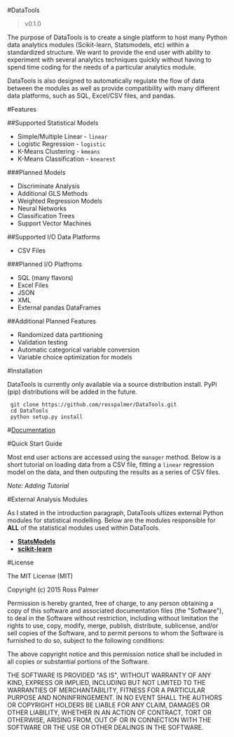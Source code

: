 #DataTools

> v0.1.0

The purpose of DataTools is to create a single platform to host many Python data analytics modules (Scikit-learn, Statsmodels, etc) within a standardized structure. We want to provide the end user with ability to experiment with several analytics techniques quickly without having to spend time coding for the needs of a particular analytics module.

DataTools is also designed to automatically regulate the flow of data between the modules as well as provide compatibility with many different data platforms, such as SQL, Excel/CSV files, and pandas.

#Features

##Supported Statistical Models

- Simple/Multiple Linear - `linear`
- Logistic Regression - `logistic`
- K-Means Clustering - `kmeans`
- K-Means Classification - `knearest`

###Planned Models

- Discriminate Analysis
- Additional GLS Methods
- Weighted Regression Models
- Neural Networks
- Classification Trees
- Support Vector Machines

##Supported I/O Data Platforms

- CSV Files

###Planned I/O Platfroms

- SQL (many flavors)
- Excel Files
- JSON
- XML
- External pandas DataFrames

##Additional Planned Features

- Randomized data partitioning
- Validation testing
- Automatic categorical variable conversion
- Variable choice optimization for models

#Installation

DataTools is currently only available via a source distribution install. PyPi (pip) distributions will be added in the future.

     git clone https://github.com/rosspalmer/DataTools.git
     cd DataTools
     python setup.py install

#[Documentation](https://github.com/rosspalmer/DataTools/wiki/Documentation)

#Quick Start Guide

Most end user actions are accessed using the `manager` method. Below is a short tutorial on loading data from a CSV file, fitting a `linear` regression model on the data, and then outputing the results as a series of CSV files.

_Note: Adding Tutorial_

#External Analysis Modules

As I stated in the introduction paragraph, DataTools ultizes external Python modules for statistical modelling. Below are the modules responsible for **ALL** of the statistical modules used within DataTools.

- [**StatsModels**](http://statsmodels.sourceforge.net/0.5.0/index.html)
- [**scikit-learn**](http://scikit-learn.org/stable/)

#License

The MIT License (MIT)

Copyright (c) 2015 Ross Palmer

Permission is hereby granted, free of charge, to any person obtaining a copy
of this software and associated documentation files (the "Software"), to deal
in the Software without restriction, including without limitation the rights
to use, copy, modify, merge, publish, distribute, sublicense, and/or sell
copies of the Software, and to permit persons to whom the Software is
furnished to do so, subject to the following conditions:

The above copyright notice and this permission notice shall be included in all
copies or substantial portions of the Software.

THE SOFTWARE IS PROVIDED "AS IS", WITHOUT WARRANTY OF ANY KIND, EXPRESS OR
IMPLIED, INCLUDING BUT NOT LIMITED TO THE WARRANTIES OF MERCHANTABILITY,
FITNESS FOR A PARTICULAR PURPOSE AND NONINFRINGEMENT. IN NO EVENT SHALL THE
AUTHORS OR COPYRIGHT HOLDERS BE LIABLE FOR ANY CLAIM, DAMAGES OR OTHER
LIABILITY, WHETHER IN AN ACTION OF CONTRACT, TORT OR OTHERWISE, ARISING FROM,
OUT OF OR IN CONNECTION WITH THE SOFTWARE OR THE USE OR OTHER DEALINGS IN THE
SOFTWARE.
